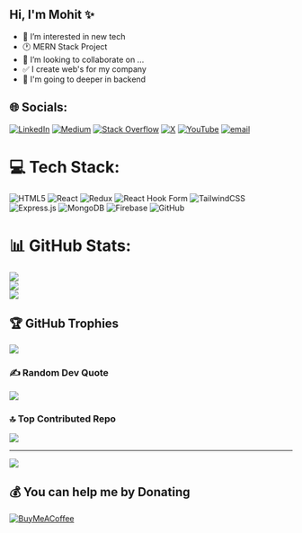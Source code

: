 ## Hi, I'm Mohit ✨ 

- 👀 I’m interested in new tech
- 🕐 MERN Stack Project
- 💞️ I’m looking to collaborate on ...
- ✅ I create web's for my company
- 🌱 I'm going to deeper in backend



## 🌐 Socials:
[![LinkedIn](https://img.shields.io/badge/LinkedIn-%230077B5.svg?logo=linkedin&logoColor=white)](https://linkedin.com/in/mohitkumarzl) [![Medium](https://img.shields.io/badge/Medium-12100E?logo=medium&logoColor=white)](https://medium.com/@mohitkumarzl) [![Stack Overflow](https://img.shields.io/badge/-Stackoverflow-FE7A16?logo=stack-overflow&logoColor=white)](https://stackoverflow.com/users/24425175) [![X](https://img.shields.io/badge/X-black.svg?logo=X&logoColor=white)](https://x.com/mohitkumarzl) [![YouTube](https://img.shields.io/badge/YouTube-%23FF0000.svg?logo=YouTube&logoColor=white)](https://youtube.com/@zerolearns) [![email](https://img.shields.io/badge/Email-D14836?logo=gmail&logoColor=white)](mailto:mohitkumarzl@hotmail.com) 

# 💻 Tech Stack:
![HTML5](https://img.shields.io/badge/html5-%23E34F26.svg?style=for-the-badge&logo=html5&logoColor=white) ![React](https://img.shields.io/badge/react-%2320232a.svg?style=for-the-badge&logo=react&logoColor=%2361DAFB) ![Redux](https://img.shields.io/badge/redux-%23593d88.svg?style=for-the-badge&logo=redux&logoColor=white) ![React Hook Form](https://img.shields.io/badge/React%20Hook%20Form-%23EC5990.svg?style=for-the-badge&logo=reacthookform&logoColor=white) ![TailwindCSS](https://img.shields.io/badge/tailwindcss-%2338B2AC.svg?style=for-the-badge&logo=tailwind-css&logoColor=white) ![Express.js](https://img.shields.io/badge/express.js-%23404d59.svg?style=for-the-badge&logo=express&logoColor=%2361DAFB) ![MongoDB](https://img.shields.io/badge/MongoDB-%234ea94b.svg?style=for-the-badge&logo=mongodb&logoColor=white) ![Firebase](https://img.shields.io/badge/firebase-a08021?style=for-the-badge&logo=firebase&logoColor=ffcd34) ![GitHub](https://img.shields.io/badge/github-%23121011.svg?style=for-the-badge&logo=github&logoColor=white)
# 📊 GitHub Stats:
![](https://github-readme-stats.vercel.app/api?username=MohitkumarZL&theme=neon&hide_border=false&include_all_commits=false&count_private=false)<br/>
![](https://nirzak-streak-stats.vercel.app/?user=MohitkumarZL&theme=neon&hide_border=false)<br/>
![](https://github-readme-stats.vercel.app/api/top-langs/?username=MohitkumarZL&theme=neon&hide_border=false&include_all_commits=false&count_private=false&layout=compact)

## 🏆 GitHub Trophies
![](https://github-profile-trophy.vercel.app/?username=MohitkumarZL&theme=radical&no-frame=false&no-bg=true&margin-w=4)

### ✍️ Random Dev Quote
![](https://quotes-github-readme.vercel.app/api?type=horizontal&theme=radical)

### 🔝 Top Contributed Repo
![](https://github-contributor-stats.vercel.app/api?username=MohitkumarZL&limit=5&theme=dark&combine_all_yearly_contributions=true)

---
[![](https://visitcount.itsvg.in/api?id=MohitkumarZL&icon=0&color=8)](https://visitcount.itsvg.in)

  ## 💰 You can help me by Donating
  [![BuyMeACoffee](https://img.shields.io/badge/Buy%20Me%20a%20Coffee-ffdd00?style=for-the-badge&logo=buy-me-a-coffee&logoColor=black)](https://buymeacoffee.com/ZL) 

  
<!-- Proudly created with GPRM ( https://gprm.itsvg.in ) -->
<!---
MohitKumarZL/MohitKumarZL is a ✨ special ✨ repository because its `README.md` (this file) appears on your GitHub profile.
You can click the Preview link to take a look at your changes.
--->
